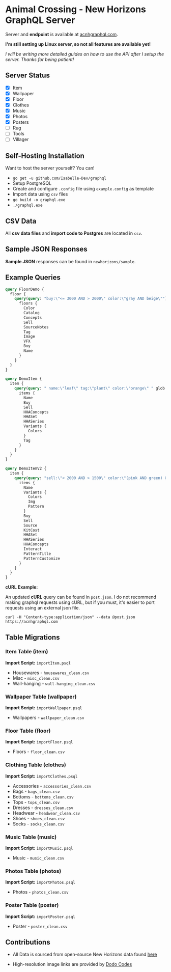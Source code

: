 # Animal Crossing - New Horizons GraphQL Server

Server and **endpoint** is available at [acnhgraphql.com](acnhgraphql.com).

**I'm still setting up Linux server, so not all features are available yet!**

_I will be writing more detailed guides on how to use the API after I setup the server. Thanks for being patient!_

## Server Status

- [x] Item
- [x] Wallpaper
- [x] Floor
- [x] Clothes
- [x] Music
- [x] Photos
- [x] Posters
- [ ] Rug
- [ ] Tools
- [ ] Villager

## Self-Hosting Installation

Want to host the server yourself? You can!

- `go get -u github.com/Isabelle-Dev/graphql`
- Setup PostgreSQL
- Create and configure `.config` file using `example.config` as template
- Import data using `csv` files
- `go build -o graphql.exe`
- `./graphql.exe`

## CSV Data

All **csv data files** and **import code to Postgres** are located in `csv`.

## Sample JSON Responses

**Sample JSON** responses can be found in `newhorizons/sample`.

## Example Queries

```graphql
query FloorDemo {
  floor {
    query(query: "buy:\"<= 3000 AND > 2000\" color:\"gray AND beige\"") {
      floors {
        Color
        Catalog
        Concepts
        Sell
        SourceNotes
        Tag
        Image
        VFX
        Buy
        Name
      }
    }
  }
}
```

```graphql
query DemoItem {
  item {
    query(query: " name:\"leaf\" tag:\"plant\" color:\"orange\" " glob:"t" limit: 30) {
      items {
        Name
        Buy
        Sell
        HHAConcepts
        HHASet
        HHASeries
        Variants {
          Colors
        }
        Tag
      }
    }
  }
}
```

```graphql
query DemoItemV2 {
  item {
    query(query: "sell:\"< 2000 AND > 1500\" color:\"(pink AND green) OR orange\"") {
      items {
        Name
        Variants {
          Colors
          Img
          Pattern
        }
        Buy
        Sell
        Source
        KitCost
        HHASet
        HHASeries
        HHAConcepts
        Interact
        PatternTitle
        PatternCustomize
      }
    }
  }
}
```

**cURL Example:**

An updated **cURL** query can be found in `post.json`. I do not recommend making graphql requests using cURL, but if you must, it's easier to port requests using an external json file.

`curl -H "Content-type:application/json" --data @post.json https://acnhgraphql.com`

## Table Migrations

### Item Table (item)

**Import Script:** `importItem.psql`

- Housewares - `housewares_clean.csv`
- Misc - `misc_clean.csv`
- Wall-hanging - `wall-hanging_clean.csv`

### Wallpaper Table (wallpaper)

**Import Script:** `importWallpaper.psql`

- Wallpapers - `wallpaper_clean.csv`

### Floor Table (floor)

**Import Script:** `importFloor.psql`

- Floors - `floor_clean.csv`

### Clothing Table (clothes)

**Import Script:** `importClothes.psql`

- Accessories - `accessories_clean.csv`
- Bags - `bags_clean.csv`
- Bottoms - `bottoms_clean.csv`
- Tops - `tops_clean.csv`
- Dresses - `dresses_clean.csv`
- Headwear - `headwear_clean.csv`
- Shoes - `shoes_clean.csv`
- Socks - `socks_clean.csv`

### Music Table (music)

**Import Script:** `importMusic.psql`

- Music - `music_clean.csv`

### Photos Table (photos)

**Import Script:** `importPhotos.psql`

- Photos - `photos_clean.csv`

### Poster Table (poster)

**Import Script:** `importPoster.psql`

- Poster - `poster_clean.csv`

## Contributions

- All Data is sourced from open-source New Horizons data found [here](https://docs.google.com/spreadsheets/d/13d_LAJPlxMa_DubPTuirkIV4DERBMXbrWQsmSh8ReK4/)

- High-resolution image links are provided by [Dodo Codes](https://acnhcdn.com/)
